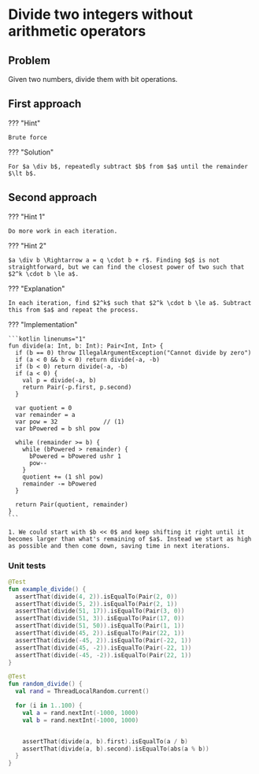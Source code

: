 # Divide two integers without arithmetic operators

## Problem

Given two numbers, divide them with bit operations.

## First approach

??? "Hint"

    Brute force

??? "Solution"

    For $a \div b$, repeatedly subtract $b$ from $a$ until the remainder $\lt b$.

## Second approach

??? "Hint 1"

    Do more work in each iteration.

??? "Hint 2"

    $a \div b \Rightarrow a = q \cdot b + r$. Finding $q$ is not straightforward, but we can find the closest power of two such that $2^k \cdot b \le a$.

??? "Explanation"

    In each iteration, find $2^k$ such that $2^k \cdot b \le a$. Subtract this from $a$ and repeat the process.

??? "Implementation"

    ```kotlin linenums="1"
    fun divide(a: Int, b: Int): Pair<Int, Int> {
      if (b == 0) throw IllegalArgumentException("Cannot divide by zero")
      if (a < 0 && b < 0) return divide(-a, -b)
      if (b < 0) return divide(-a, -b)
      if (a < 0) {
        val p = divide(-a, b)
        return Pair(-p.first, p.second)
      }

      var quotient = 0
      var remainder = a
      var pow = 32             // (1)
      var bPowered = b shl pow

      while (remainder >= b) {
        while (bPowered > remainder) {
          bPowered = bPowered ushr 1
          pow--
        }
        quotient += (1 shl pow)
        remainder -= bPowered
      }

      return Pair(quotient, remainder)
    }
    ```

    1. We could start with $b << 0$ and keep shifting it right until it becomes larger than what's remaining of $a$. Instead we start as high as possible and then come down, saving time in next iterations.

### Unit tests

```kotlin linenums="1"
@Test
fun example_divide() {
  assertThat(divide(4, 2)).isEqualTo(Pair(2, 0))
  assertThat(divide(5, 2)).isEqualTo(Pair(2, 1))
  assertThat(divide(51, 17)).isEqualTo(Pair(3, 0))
  assertThat(divide(51, 3)).isEqualTo(Pair(17, 0))
  assertThat(divide(51, 50)).isEqualTo(Pair(1, 1))
  assertThat(divide(45, 2)).isEqualTo(Pair(22, 1))
  assertThat(divide(-45, 2)).isEqualTo(Pair(-22, 1))
  assertThat(divide(45, -2)).isEqualTo(Pair(-22, 1))
  assertThat(divide(-45, -2)).isEqualTo(Pair(22, 1))
}

@Test
fun random_divide() {
  val rand = ThreadLocalRandom.current()

  for (i in 1..100) {
    val a = rand.nextInt(-1000, 1000)
    val b = rand.nextInt(-1000, 1000)


    assertThat(divide(a, b).first).isEqualTo(a / b)
    assertThat(divide(a, b).second).isEqualTo(abs(a % b))
  }
}
```
